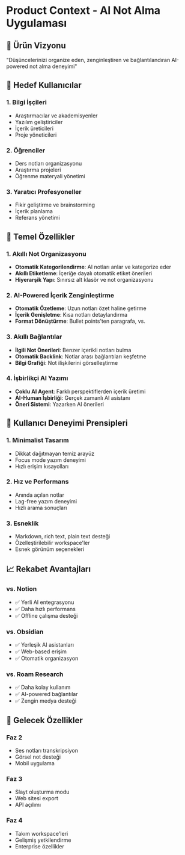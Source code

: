 # Product Context - AI Not Alma Uygulaması

## 🎯 Ürün Vizyonu
"Düşüncelerinizi organize eden, zenginleştiren ve bağlantılandıran AI-powered not alma deneyimi"

## 👥 Hedef Kullanıcılar

### 1. Bilgi İşçileri
- Araştırmacılar ve akademisyenler
- Yazılım geliştiriciler
- İçerik üreticileri
- Proje yöneticileri

### 2. Öğrenciler
- Ders notları organizasyonu
- Araştırma projeleri
- Öğrenme materyali yönetimi

### 3. Yaratıcı Profesyoneller
- Fikir geliştirme ve brainstorming
- İçerik planlama
- Referans yönetimi

## 🌟 Temel Özellikler

### 1. Akıllı Not Organizasyonu
- **Otomatik Kategorilendirme**: AI notları anlar ve kategorize eder
- **Akıllı Etiketleme**: İçeriğe dayalı otomatik etiket önerileri
- **Hiyerarşik Yapı**: Sınırsız alt klasör ve not organizasyonu

### 2. AI-Powered İçerik Zenginleştirme
- **Otomatik Özetleme**: Uzun notları özet haline getirme
- **İçerik Genişletme**: Kısa notları detaylandırma
- **Format Dönüştürme**: Bullet points'ten paragrafa, vs.

### 3. Akıllı Bağlantılar
- **İlgili Not Önerileri**: Benzer içerikli notları bulma
- **Otomatik Backlink**: Notlar arası bağlantıları keşfetme
- **Bilgi Grafiği**: Not ilişkilerini görselleştirme

### 4. İşbirlikçi AI Yazımı
- **Çoklu AI Agent**: Farklı perspektiflerden içerik üretimi
- **AI-Human İşbirliği**: Gerçek zamanlı AI asistanı
- **Öneri Sistemi**: Yazarken AI önerileri

## 🎨 Kullanıcı Deneyimi Prensipleri

### 1. Minimalist Tasarım
- Dikkat dağıtmayan temiz arayüz
- Focus mode yazım deneyimi
- Hızlı erişim kısayolları

### 2. Hız ve Performans
- Anında açılan notlar
- Lag-free yazım deneyimi
- Hızlı arama sonuçları

### 3. Esneklik
- Markdown, rich text, plain text desteği
- Özelleştirilebilir workspace'ler
- Esnek görünüm seçenekleri

## 📈 Rekabet Avantajları

### vs. Notion
- ✅ Yerli AI entegrasyonu
- ✅ Daha hızlı performans
- ✅ Offline çalışma desteği

### vs. Obsidian
- ✅ Yerleşik AI asistanları
- ✅ Web-based erişim
- ✅ Otomatik organizasyon

### vs. Roam Research
- ✅ Daha kolay kullanım
- ✅ AI-powered bağlantılar
- ✅ Zengin medya desteği

## 🚀 Gelecek Özellikler

### Faz 2
- Ses notları transkripsiyon
- Görsel not desteği
- Mobil uygulama

### Faz 3
- Slayt oluşturma modu
- Web sitesi export
- API açılımı

### Faz 4
- Takım workspace'leri
- Gelişmiş yetkilendirme
- Enterprise özellikler